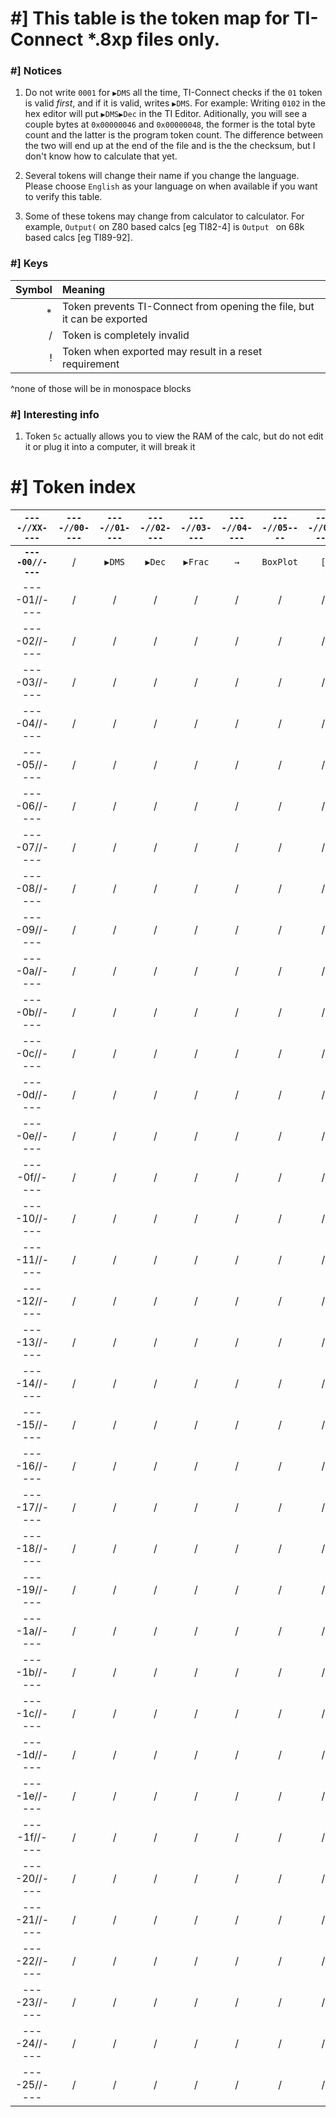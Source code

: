 # #] This table is the token map for TI-Connect \*.8xp files only.

### #] Notices
1. Do not write `0001` for `▶DMS` all the time, TI-Connect checks if the `01` token is valid *first*, and if it 
is valid, writes `▶DMS`. For example: Writing `0102` in the hex editor will put `▶DMS▶Dec` in the TI Editor. Aditionally, 
you will see a couple bytes at `0x00000046` and `0x00000048`, the former is the total byte count and the latter is the program
token count. The difference between the two will end up at the end of the file and is the the checksum, but I don't know 
how to calculate that yet.

2. Several tokens will change their name if you change the language. Please choose `English` as your language on
when available if you want to verify this table.

3. Some of these tokens may change from calculator to calculator. For example, `Output(` on Z80 based calcs [eg TI82-4] is 
`Output ` on 68k based calcs [eg TI89-92].

### #] Keys
| Symbol | Meaning |
| ------:|:------- |
| *      | Token prevents TI-Connect from opening the file, but it can be exported |
| /      | Token is completely invalid |
| !      | Token when exported may result in a reset requirement |

^none of those will be in monospace blocks

### #] Interesting info
1. Token `5c` actually allows you to view the RAM of the calc, but do not edit it or plug it into a computer, it will break it


# #] Token index

| `----//XX----` | `----//00----` | `----//01----` | `----//02----` | `----//03----` | `----//04----` | `----//05----` | `----//06----` | `----//07----` | `----//08----` | `----//09----` | `----//0a----` | `----//0b----` | `----//0c----` | `----//0d----` | `----//0e----` | `----//0f----` | `----//10----` | `----//11----` | `----//12----` | `----//13----` | `----//14----` | `----//15----` | `----//16----` | `----//17----` | `----//18----` | `----//19----` | `----//1a----` | `----//1b----` | `----//1c----` | `----//1d----` | `----//1e----` | `----//1f----` | `----//20----` | `----//21----` | `----//22----` | `----//23----` | `----//24----` | `----//25----` | `----//26----` | `----//27----` | `----//28----` | `----//29----` | `----//2a----` | `----//2b----` | `----//2c----` | `----//2d----` | `----//2e----` | `----//2f----` | `----//30----` | `----//31----` | `----//32----` | `----//33----` | `----//34----` | `----//35----` | `----//36----` | `----//37----` | `----//38----` | `----//39----` | `----//3a----` | `----//3b----` | `----//3c----` | `----//3d----` | `----//3e----` | `----//3f----` | `----//40----` | `----//41----` | `----//42----` | `----//43----` | `----//44----` | `----//45----` | `----//46----` | `----//47----` | `----//48----` | `----//49----` | `----//4a----` | `----//4b----` | `----//4c----` | `----//4d----` | `----//4e----` | `----//4f----` | `----//50----` | `----//51----` | `----//52----` | `----//53----` | `----//54----` | `----//55----` | `----//56----` | `----//57----` | `----//58----` | `----//59----` | `----//5a----` | `----//5b----` | `----//5c----` | `----//5d----` | `----//5e----` | `----//5f----` | `----//60----` | `----//61----` | `----//62----` | `----//63----` | `----//64----` | `----//65----` | `----//66----` | `----//67----` | `----//68----` | `----//69----` | `----//6a----` | `----//6b----` | `----//6c----` | `----//6d----` | `----//6e----` | `----//6f----` | `----//70----` | `----//71----` | `----//72----` | `----//73----` | `----//74----` | `----//75----` | `----//76----` | `----//77----` | `----//78----` | `----//79----` | `----//7a----` | `----//7b----` | `----//7c----` | `----//7d----` | `----//7e----` | `----//7f----` | `----//80----` | `----//81----` | `----//82----` | `----//83----` | `----//84----` | `----//85----` | `----//86----` | `----//87----` | `----//88----` | `----//89----` | `----//8a----` | `----//8b----` | `----//8c----` | `----//8d----` | `----//8e----` | `----//8f----` | `----//90----` | `----//91----` | `----//92----` | `----//93----` | `----//94----` | `----//95----` | `----//96----` | `----//97----` | `----//98----` | `----//99----` | `----//9a----` | `----//9b----` | `----//9c----` | `----//9d----` | `----//9e----` | `----//9f----` | `----//a0----` | `----//a1----` | `----//a2----` | `----//a3----` | `----//a4----` | `----//a5----` | `----//a6----` | `----//a7----` | `----//a8----` | `----//a9----` | `----//aa----` | `----//ab----` | `----//ac----` | `----//ad----` | `----//ae----` | `----//af----` | `----//b0----` | `----//b1----` | `----//b2----` | `----//b3----` | `----//b4----` | `----//b5----` | `----//b6----` | `----//b7----` | `----//b8----` | `----//b9----` | `----//ba----` | `----//bb----` | `----//bc----` | `----//bd----` | `----//be----` | `----//bf----` | `----//c0----` | `----//c1----` | `----//c2----` | `----//c3----` | `----//c4----` | `----//c5----` | `----//c6----` | `----//c7----` | `----//c8----` | `----//c9----` | `----//ca----` | `----//cb----` | `----//cc----` | `----//cd----` | `----//ce----` | `----//cf----` | `----//d0----` | `----//d1----` | `----//d2----` | `----//d3----` | `----//d4----` | `----//d5----` | `----//d6----` | `----//d7----` | `----//d8----` | `----//d9----` | `----//da----` | `----//db----` | `----//dc----` | `----//dd----` | `----//de----` | `----//df----` | `----//e0----` | `----//e1----` | `----//e2----` | `----//e3----` | `----//e4----` | `----//e5----` | `----//e6----` | `----//e7----` | `----//e8----` | `----//e9----` | `----//ea----` | `----//eb----` | `----//ec----` | `----//ed----` | `----//ee----` | `----//ef----` | `----//f0----` | `----//f1----` | `----//f2----` | `----//f3----` | `----//f4----` | `----//f5----` | `----//f6----` | `----//f7----` | `----//f8----` | `----//f9----` | `----//fa----` | `----//fb----` | `----//fc----` | `----//fd----` | `----//fe----` | `----//ff----` |
|:----:|:----:|:----:|:----:|:----:|:----:|:----:|:----:|:----:|:----:|:----:|:----:|:----:|:----:|:----:|:----:|:----:|:----:|:----:|:----:|:----:|:----:|:----:|:----:|:----:|:----:|:----:|:----:|:----:|:----:|:----:|:----:|:----:|:----:|:----:|:----:|:----:|:----:|:----:|:----:|:----:|:----:|:----:|:----:|:----:|:----:|:----:|:----:|:----:|:----:|:----:|:----:|:----:|:----:|:----:|:----:|:----:|:----:|:----:|:----:|:----:|:----:|:----:|:----:|:----:|:----:|:----:|:----:|:----:|:----:|:----:|:----:|:----:|:----:|:----:|:----:|:----:|:----:|:----:|:----:|:----:|:----:|:----:|:----:|:----:|:----:|:----:|:----:|:----:|:----:|:----:|:----:|:----:|:----:|:----:|:----:|:----:|:----:|:----:|:----:|:----:|:----:|:----:|:----:|:----:|:----:|:----:|:----:|:----:|:----:|:----:|:----:|:----:|:----:|:----:|:----:|:----:|:----:|:----:|:----:|:----:|:----:|:----:|:----:|:----:|:----:|:----:|:----:|:----:|:----:|:----:|:----:|:----:|:----:|:----:|:----:|:----:|:----:|:----:|:----:|:----:|:----:|:----:|:----:|:----:|:----:|:----:|:----:|:----:|:----:|:----:|:----:|:----:|:----:|:----:|:----:|:----:|:----:|:----:|:----:|:----:|:----:|:----:|:----:|:----:|:----:|:----:|:----:|:----:|:----:|:----:|:----:|:----:|:----:|:----:|:----:|:----:|:----:|:----:|:----:|:----:|:----:|:----:|:----:|:----:|:----:|:----:|:----:|:----:|:----:|:----:|:----:|:----:|:----:|:----:|:----:|:----:|:----:|:----:|:----:|:----:|:----:|:----:|:----:|:----:|:----:|:----:|:----:|:----:|:----:|:----:|:----:|:----:|:----:|:----:|:----:|:----:|:----:|:----:|:----:|:----:|:----:|:----:|:----:|:----:|:----:|:----:|:----:|:----:|:----:|:----:|:----:|:----:|:----:|:----:|:----:|:----:|:----:|:----:|:----:|:----:|:----:|:----:|:----:|:----:|:----:|:----:|:----:|:----:|:----:|:----:|:----:|:----:|:----:|:----:|:----:|:----:|
| **`----00//----`** | / | `▶DMS` | `▶Dec` | `▶Frac` | `→` | `BoxPlot` | `[` | `]` | `{` | `}` | `ʳ` | `°` | `⁻¹` | `²` | `ᵀ` | `³` | `(` | `)` | `round(` | `pxl-Test(` | `augment(` | `rowSwap(` | `row+(` | `*row(` | `*row+(` | `max(` | `min(` | `R▶Pr(` | `R▶Pθ(` | `P▶Rx(` | `P▶Ry(` | `median(` | `randM(` | `mean(` | `solve(` | `seq(` | `fnInt(` | `nDeriv(` | / | `fMin(` | `fMax(` | ` ` | `"` | `,` | `𝑖` | `!` | `CubicReg` | `QuartReg` | `0` | `1` | `2` | `3` | `4` | `5` | `6` | `7` | `8` | `9` | `.` | `ᴇ` | ` or ` | ` xor ` | `:` | new line | ` and ` | `A` | `B` | `C` | `D` | `E` | `F` | `G` | `H` | `I` | `J` | `K` | `L` | `M` | `N` | `O` | `P` | `Q` | `R` | `S` | `T` | `U` | `V` | `W` | `X` | `Y` | `Z` | `θ` | **!** | **!** | **!** | `prgm` | **!** | **!** | **!** | **!** | `Radian` | `Degree` | `Normal` | `Sci` | `Eng` | `Float` | `=` | `<` | `>` | `≤` | `≥` | `≠` | `+` | `-` | `Ans` | `Fix` | `Horiz` | `Full` | `Func` | `Param` | `Polar` | `Seq` | `IndpntAuto` | `IndpntAsk` | `DependAuto` | `DependAsk` | `Graph Format` | `▫` | `⁺` | `•` | `*` | `/` |  `Trace` | `ClrDraw` | `ZStandard` | `ZTrig` | `ZBox` | `Zoom In` | `Zoom Out` | `ZSquare` | `ZInteger` | `ZPrevious` | `ZDecimal` | `ZoomStat` | `ZoomRcl` | `PrintScreen` | `ZoomSto` | `Text(` | ` nPr ` | ` nCr ` | `FnOn` | `FnOff` | `StorePic` | `RecallPic` | `StoreGDB` | `RecallGDB` | `Line(` | `Vertical` | `Pt-On(` | `Pt-Off(` | `Pt-Change(` | `Pxl-On(` | `Pxl-Off(` | `Pxl-Change(` | `Shade(` | `Circle(` | `Horizontal` | `Tangent(` | `DrawInv` | `DrawF` | / | `rand` | `π` | `getKey` | `'` | `?` | `⁻` | `int(` | `abs(` | `det(` | `identity(` | `dim(` | `sum(` | `prod(` | `not(` | `iPart(` | `fPart(` | / | `√(` | `³√(` | `ln(` | `𝑒^(` | `log(` | `₁₀^(` | `sin(` | `sin⁻¹(` | `cos(` | `cos⁻¹(` | `tan(` | `tan⁻¹(` | `sinh(` | `sinh⁻¹(` | `cosh(` | `cosh⁻¹(` | `tanh(` | `tanh⁻¹(` | `If` | `Then` | `Else` | `While` | `Repeat` | `For(` | `End` | `Return` | `Lbl` | `Goto` | `Pause` | `Stop` | `IS>(` | `DS<(` | `Input` | `Prompt` | `Disp` | `DispGraph` | `Output(` | `ClrHome` | `Fill(` | `SortA(` | `SortD(` | `DispTable` | `Menu(` | `Send(` | `Get(` | `PlotsOn` | `PlotsOff` | <sub>`L`</sub> | `Plot1(` | `Plot2(` | `Plot3(` | **!** | `^` | `ˣ√` | `1-Var Stats` | `2-Var Stats` | `LinReg(a+bx)` | `ExpReg` | `LnReg` | `PwrReg` | `Med-Med` | `QuadReg` | `ClrList` | `ClrTable` | `Histogram` | `xyLine` | `Scatter` | `LinReg(ax+b)` |
| ----01//---- | / | / | / | / | / | / | / | / | / | / | / | / | / | / | / | / | / | / | / | / | / | / | / | / | / | / | / | / | / | / | / | / | / | / | / | / | / | / | / | / | / | / | / | / | / | / | / | / | / | / | / | / | / | / | / | / | / | / | / | / | / | / | / | / | / | / | / | / | / | / | / | / | / | / | / | / | / | / | / | / | / | / | / | / | / | / | / | / | / | / | / | / | / | / | / | / | / | / | / | / | / | / | / | / | / | / | / | / | / | / | / | / | / | / | / | / | / | / | / | / | / | / | / | / | / | / | / | / | / | / | / | / | / | / | / | / | / | / | / | / | / | / | / | / | / | / | / | / | / | / | / | / | / | / | / | / | / | / | / | / | / | / | / | / | / | / | / | / | / | / | / | / | / | / | / | / | / | / | / | / | / | / | / | / | / | / | / | / | / | / | / | / | / | / | / | / | / | / | / | / | / | / | / | / | / | / | / | / | / | / | / | / | / | / | / | / | / | / | / | / | / | / | / | / | / | / | / | / | / | / | / | / | / | / | / | / | / | / | / | / | / | / | / | / | / | / | / | / | / | / | / | / | / | / | / | / |
| ----02//---- | / | / | / | / | / | / | / | / | / | / | / | / | / | / | / | / | / | / | / | / | / | / | / | / | / | / | / | / | / | / | / | / | / | / | / | / | / | / | / | / | / | / | / | / | / | / | / | / | / | / | / | / | / | / | / | / | / | / | / | / | / | / | / | / | / | / | / | / | / | / | / | / | / | / | / | / | / | / | / | / | / | / | / | / | / | / | / | / | / | / | / | / | / | / | / | / | / | / | / | / | / | / | / | / | / | / | / | / | / | / | / | / | / | / | / | / | / | / | / | / | / | / | / | / | / | / | / | / | / | / | / | / | / | / | / | / | / | / | / | / | / | / | / | / | / | / | / | / | / | / | / | / | / | / | / | / | / | / | / | / | / | / | / | / | / | / | / | / | / | / | / | / | / | / | / | / | / | / | / | / | / | / | / | / | / | / | / | / | / | / | / | / | / | / | / | / | / | / | / | / | / | / | / | / | / | / | / | / | / | / | / | / | / | / | / | / | / | / | / | / | / | / | / | / | / | / | / | / | / | / | / | / | / | / | / | / | / | / | / | / | / | / | / | / | / | / | / | / | / | / | / | / | / | / | / | / |
| ----03//---- | / | / | / | / | / | / | / | / | / | / | / | / | / | / | / | / | / | / | / | / | / | / | / | / | / | / | / | / | / | / | / | / | / | / | / | / | / | / | / | / | / | / | / | / | / | / | / | / | / | / | / | / | / | / | / | / | / | / | / | / | / | / | / | / | / | / | / | / | / | / | / | / | / | / | / | / | / | / | / | / | / | / | / | / | / | / | / | / | / | / | / | / | / | / | / | / | / | / | / | / | / | / | / | / | / | / | / | / | / | / | / | / | / | / | / | / | / | / | / | / | / | / | / | / | / | / | / | / | / | / | / | / | / | / | / | / | / | / | / | / | / | / | / | / | / | / | / | / | / | / | / | / | / | / | / | / | / | / | / | / | / | / | / | / | / | / | / | / | / | / | / | / | / | / | / | / | / | / | / | / | / | / | / | / | / | / | / | / | / | / | / | / | / | / | / | / | / | / | / | / | / | / | / | / | / | / | / | / | / | / | / | / | / | / | / | / | / | / | / | / | / | / | / | / | / | / | / | / | / | / | / | / | / | / | / | / | / | / | / | / | / | / | / | / | / | / | / | / | / | / | / | / | / | / | / | / |
| ----04//---- | / | / | / | / | / | / | / | / | / | / | / | / | / | / | / | / | / | / | / | / | / | / | / | / | / | / | / | / | / | / | / | / | / | / | / | / | / | / | / | / | / | / | / | / | / | / | / | / | / | / | / | / | / | / | / | / | / | / | / | / | / | / | / | / | / | / | / | / | / | / | / | / | / | / | / | / | / | / | / | / | / | / | / | / | / | / | / | / | / | / | / | / | / | / | / | / | / | / | / | / | / | / | / | / | / | / | / | / | / | / | / | / | / | / | / | / | / | / | / | / | / | / | / | / | / | / | / | / | / | / | / | / | / | / | / | / | / | / | / | / | / | / | / | / | / | / | / | / | / | / | / | / | / | / | / | / | / | / | / | / | / | / | / | / | / | / | / | / | / | / | / | / | / | / | / | / | / | / | / | / | / | / | / | / | / | / | / | / | / | / | / | / | / | / | / | / | / | / | / | / | / | / | / | / | / | / | / | / | / | / | / | / | / | / | / | / | / | / | / | / | / | / | / | / | / | / | / | / | / | / | / | / | / | / | / | / | / | / | / | / | / | / | / | / | / | / | / | / | / | / | / | / | / | / | / | / |
| ----05//---- | / | / | / | / | / | / | / | / | / | / | / | / | / | / | / | / | / | / | / | / | / | / | / | / | / | / | / | / | / | / | / | / | / | / | / | / | / | / | / | / | / | / | / | / | / | / | / | / | / | / | / | / | / | / | / | / | / | / | / | / | / | / | / | / | / | / | / | / | / | / | / | / | / | / | / | / | / | / | / | / | / | / | / | / | / | / | / | / | / | / | / | / | / | / | / | / | / | / | / | / | / | / | / | / | / | / | / | / | / | / | / | / | / | / | / | / | / | / | / | / | / | / | / | / | / | / | / | / | / | / | / | / | / | / | / | / | / | / | / | / | / | / | / | / | / | / | / | / | / | / | / | / | / | / | / | / | / | / | / | / | / | / | / | / | / | / | / | / | / | / | / | / | / | / | / | / | / | / | / | / | / | / | / | / | / | / | / | / | / | / | / | / | / | / | / | / | / | / | / | / | / | / | / | / | / | / | / | / | / | / | / | / | / | / | / | / | / | / | / | / | / | / | / | / | / | / | / | / | / | / | / | / | / | / | / | / | / | / | / | / | / | / | / | / | / | / | / | / | / | / | / | / | / | / | / | / |
| ----06//---- | / | / | / | / | / | / | / | / | / | / | / | / | / | / | / | / | / | / | / | / | / | / | / | / | / | / | / | / | / | / | / | / | / | / | / | / | / | / | / | / | / | / | / | / | / | / | / | / | / | / | / | / | / | / | / | / | / | / | / | / | / | / | / | / | / | / | / | / | / | / | / | / | / | / | / | / | / | / | / | / | / | / | / | / | / | / | / | / | / | / | / | / | / | / | / | / | / | / | / | / | / | / | / | / | / | / | / | / | / | / | / | / | / | / | / | / | / | / | / | / | / | / | / | / | / | / | / | / | / | / | / | / | / | / | / | / | / | / | / | / | / | / | / | / | / | / | / | / | / | / | / | / | / | / | / | / | / | / | / | / | / | / | / | / | / | / | / | / | / | / | / | / | / | / | / | / | / | / | / | / | / | / | / | / | / | / | / | / | / | / | / | / | / | / | / | / | / | / | / | / | / | / | / | / | / | / | / | / | / | / | / | / | / | / | / | / | / | / | / | / | / | / | / | / | / | / | / | / | / | / | / | / | / | / | / | / | / | / | / | / | / | / | / | / | / | / | / | / | / | / | / | / | / | / | / | / |
| ----07//---- | / | / | / | / | / | / | / | / | / | / | / | / | / | / | / | / | / | / | / | / | / | / | / | / | / | / | / | / | / | / | / | / | / | / | / | / | / | / | / | / | / | / | / | / | / | / | / | / | / | / | / | / | / | / | / | / | / | / | / | / | / | / | / | / | / | / | / | / | / | / | / | / | / | / | / | / | / | / | / | / | / | / | / | / | / | / | / | / | / | / | / | / | / | / | / | / | / | / | / | / | / | / | / | / | / | / | / | / | / | / | / | / | / | / | / | / | / | / | / | / | / | / | / | / | / | / | / | / | / | / | / | / | / | / | / | / | / | / | / | / | / | / | / | / | / | / | / | / | / | / | / | / | / | / | / | / | / | / | / | / | / | / | / | / | / | / | / | / | / | / | / | / | / | / | / | / | / | / | / | / | / | / | / | / | / | / | / | / | / | / | / | / | / | / | / | / | / | / | / | / | / | / | / | / | / | / | / | / | / | / | / | / | / | / | / | / | / | / | / | / | / | / | / | / | / | / | / | / | / | / | / | / | / | / | / | / | / | / | / | / | / | / | / | / | / | / | / | / | / | / | / | / | / | / | / | / |
| ----08//---- | / | / | / | / | / | / | / | / | / | / | / | / | / | / | / | / | / | / | / | / | / | / | / | / | / | / | / | / | / | / | / | / | / | / | / | / | / | / | / | / | / | / | / | / | / | / | / | / | / | / | / | / | / | / | / | / | / | / | / | / | / | / | / | / | / | / | / | / | / | / | / | / | / | / | / | / | / | / | / | / | / | / | / | / | / | / | / | / | / | / | / | / | / | / | / | / | / | / | / | / | / | / | / | / | / | / | / | / | / | / | / | / | / | / | / | / | / | / | / | / | / | / | / | / | / | / | / | / | / | / | / | / | / | / | / | / | / | / | / | / | / | / | / | / | / | / | / | / | / | / | / | / | / | / | / | / | / | / | / | / | / | / | / | / | / | / | / | / | / | / | / | / | / | / | / | / | / | / | / | / | / | / | / | / | / | / | / | / | / | / | / | / | / | / | / | / | / | / | / | / | / | / | / | / | / | / | / | / | / | / | / | / | / | / | / | / | / | / | / | / | / | / | / | / | / | / | / | / | / | / | / | / | / | / | / | / | / | / | / | / | / | / | / | / | / | / | / | / | / | / | / | / | / | / | / | / |
| ----09//---- | / | / | / | / | / | / | / | / | / | / | / | / | / | / | / | / | / | / | / | / | / | / | / | / | / | / | / | / | / | / | / | / | / | / | / | / | / | / | / | / | / | / | / | / | / | / | / | / | / | / | / | / | / | / | / | / | / | / | / | / | / | / | / | / | / | / | / | / | / | / | / | / | / | / | / | / | / | / | / | / | / | / | / | / | / | / | / | / | / | / | / | / | / | / | / | / | / | / | / | / | / | / | / | / | / | / | / | / | / | / | / | / | / | / | / | / | / | / | / | / | / | / | / | / | / | / | / | / | / | / | / | / | / | / | / | / | / | / | / | / | / | / | / | / | / | / | / | / | / | / | / | / | / | / | / | / | / | / | / | / | / | / | / | / | / | / | / | / | / | / | / | / | / | / | / | / | / | / | / | / | / | / | / | / | / | / | / | / | / | / | / | / | / | / | / | / | / | / | / | / | / | / | / | / | / | / | / | / | / | / | / | / | / | / | / | / | / | / | / | / | / | / | / | / | / | / | / | / | / | / | / | / | / | / | / | / | / | / | / | / | / | / | / | / | / | / | / | / | / | / | / | / | / | / | / | / |
| ----0a//---- | / | / | / | / | / | / | / | / | / | / | / | / | / | / | / | / | / | / | / | / | / | / | / | / | / | / | / | / | / | / | / | / | / | / | / | / | / | / | / | / | / | / | / | / | / | / | / | / | / | / | / | / | / | / | / | / | / | / | / | / | / | / | / | / | / | / | / | / | / | / | / | / | / | / | / | / | / | / | / | / | / | / | / | / | / | / | / | / | / | / | / | / | / | / | / | / | / | / | / | / | / | / | / | / | / | / | / | / | / | / | / | / | / | / | / | / | / | / | / | / | / | / | / | / | / | / | / | / | / | / | / | / | / | / | / | / | / | / | / | / | / | / | / | / | / | / | / | / | / | / | / | / | / | / | / | / | / | / | / | / | / | / | / | / | / | / | / | / | / | / | / | / | / | / | / | / | / | / | / | / | / | / | / | / | / | / | / | / | / | / | / | / | / | / | / | / | / | / | / | / | / | / | / | / | / | / | / | / | / | / | / | / | / | / | / | / | / | / | / | / | / | / | / | / | / | / | / | / | / | / | / | / | / | / | / | / | / | / | / | / | / | / | / | / | / | / | / | / | / | / | / | / | / | / | / | / |
| ----0b//---- | / | / | / | / | / | / | / | / | / | / | / | / | / | / | / | / | / | / | / | / | / | / | / | / | / | / | / | / | / | / | / | / | / | / | / | / | / | / | / | / | / | / | / | / | / | / | / | / | / | / | / | / | / | / | / | / | / | / | / | / | / | / | / | / | / | / | / | / | / | / | / | / | / | / | / | / | / | / | / | / | / | / | / | / | / | / | / | / | / | / | / | / | / | / | / | / | / | / | / | / | / | / | / | / | / | / | / | / | / | / | / | / | / | / | / | / | / | / | / | / | / | / | / | / | / | / | / | / | / | / | / | / | / | / | / | / | / | / | / | / | / | / | / | / | / | / | / | / | / | / | / | / | / | / | / | / | / | / | / | / | / | / | / | / | / | / | / | / | / | / | / | / | / | / | / | / | / | / | / | / | / | / | / | / | / | / | / | / | / | / | / | / | / | / | / | / | / | / | / | / | / | / | / | / | / | / | / | / | / | / | / | / | / | / | / | / | / | / | / | / | / | / | / | / | / | / | / | / | / | / | / | / | / | / | / | / | / | / | / | / | / | / | / | / | / | / | / | / | / | / | / | / | / | / | / | / |
| ----0c//---- | / | / | / | / | / | / | / | / | / | / | / | / | / | / | / | / | / | / | / | / | / | / | / | / | / | / | / | / | / | / | / | / | / | / | / | / | / | / | / | / | / | / | / | / | / | / | / | / | / | / | / | / | / | / | / | / | / | / | / | / | / | / | / | / | / | / | / | / | / | / | / | / | / | / | / | / | / | / | / | / | / | / | / | / | / | / | / | / | / | / | / | / | / | / | / | / | / | / | / | / | / | / | / | / | / | / | / | / | / | / | / | / | / | / | / | / | / | / | / | / | / | / | / | / | / | / | / | / | / | / | / | / | / | / | / | / | / | / | / | / | / | / | / | / | / | / | / | / | / | / | / | / | / | / | / | / | / | / | / | / | / | / | / | / | / | / | / | / | / | / | / | / | / | / | / | / | / | / | / | / | / | / | / | / | / | / | / | / | / | / | / | / | / | / | / | / | / | / | / | / | / | / | / | / | / | / | / | / | / | / | / | / | / | / | / | / | / | / | / | / | / | / | / | / | / | / | / | / | / | / | / | / | / | / | / | / | / | / | / | / | / | / | / | / | / | / | / | / | / | / | / | / | / | / | / | / |
| ----0d//---- | / | / | / | / | / | / | / | / | / | / | / | / | / | / | / | / | / | / | / | / | / | / | / | / | / | / | / | / | / | / | / | / | / | / | / | / | / | / | / | / | / | / | / | / | / | / | / | / | / | / | / | / | / | / | / | / | / | / | / | / | / | / | / | / | / | / | / | / | / | / | / | / | / | / | / | / | / | / | / | / | / | / | / | / | / | / | / | / | / | / | / | / | / | / | / | / | / | / | / | / | / | / | / | / | / | / | / | / | / | / | / | / | / | / | / | / | / | / | / | / | / | / | / | / | / | / | / | / | / | / | / | / | / | / | / | / | / | / | / | / | / | / | / | / | / | / | / | / | / | / | / | / | / | / | / | / | / | / | / | / | / | / | / | / | / | / | / | / | / | / | / | / | / | / | / | / | / | / | / | / | / | / | / | / | / | / | / | / | / | / | / | / | / | / | / | / | / | / | / | / | / | / | / | / | / | / | / | / | / | / | / | / | / | / | / | / | / | / | / | / | / | / | / | / | / | / | / | / | / | / | / | / | / | / | / | / | / | / | / | / | / | / | / | / | / | / | / | / | / | / | / | / | / | / | / | / |
| ----0e//---- | / | / | / | / | / | / | / | / | / | / | / | / | / | / | / | / | / | / | / | / | / | / | / | / | / | / | / | / | / | / | / | / | / | / | / | / | / | / | / | / | / | / | / | / | / | / | / | / | / | / | / | / | / | / | / | / | / | / | / | / | / | / | / | / | / | / | / | / | / | / | / | / | / | / | / | / | / | / | / | / | / | / | / | / | / | / | / | / | / | / | / | / | / | / | / | / | / | / | / | / | / | / | / | / | / | / | / | / | / | / | / | / | / | / | / | / | / | / | / | / | / | / | / | / | / | / | / | / | / | / | / | / | / | / | / | / | / | / | / | / | / | / | / | / | / | / | / | / | / | / | / | / | / | / | / | / | / | / | / | / | / | / | / | / | / | / | / | / | / | / | / | / | / | / | / | / | / | / | / | / | / | / | / | / | / | / | / | / | / | / | / | / | / | / | / | / | / | / | / | / | / | / | / | / | / | / | / | / | / | / | / | / | / | / | / | / | / | / | / | / | / | / | / | / | / | / | / | / | / | / | / | / | / | / | / | / | / | / | / | / | / | / | / | / | / | / | / | / | / | / | / | / | / | / | / | / |
| ----0f//---- | / | / | / | / | / | / | / | / | / | / | / | / | / | / | / | / | / | / | / | / | / | / | / | / | / | / | / | / | / | / | / | / | / | / | / | / | / | / | / | / | / | / | / | / | / | / | / | / | / | / | / | / | / | / | / | / | / | / | / | / | / | / | / | / | / | / | / | / | / | / | / | / | / | / | / | / | / | / | / | / | / | / | / | / | / | / | / | / | / | / | / | / | / | / | / | / | / | / | / | / | / | / | / | / | / | / | / | / | / | / | / | / | / | / | / | / | / | / | / | / | / | / | / | / | / | / | / | / | / | / | / | / | / | / | / | / | / | / | / | / | / | / | / | / | / | / | / | / | / | / | / | / | / | / | / | / | / | / | / | / | / | / | / | / | / | / | / | / | / | / | / | / | / | / | / | / | / | / | / | / | / | / | / | / | / | / | / | / | / | / | / | / | / | / | / | / | / | / | / | / | / | / | / | / | / | / | / | / | / | / | / | / | / | / | / | / | / | / | / | / | / | / | / | / | / | / | / | / | / | / | / | / | / | / | / | / | / | / | / | / | / | / | / | / | / | / | / | / | / | / | / | / | / | / | / | / |
| ----10//---- | / | / | / | / | / | / | / | / | / | / | / | / | / | / | / | / | / | / | / | / | / | / | / | / | / | / | / | / | / | / | / | / | / | / | / | / | / | / | / | / | / | / | / | / | / | / | / | / | / | / | / | / | / | / | / | / | / | / | / | / | / | / | / | / | / | / | / | / | / | / | / | / | / | / | / | / | / | / | / | / | / | / | / | / | / | / | / | / | / | / | / | / | / | / | / | / | / | / | / | / | / | / | / | / | / | / | / | / | / | / | / | / | / | / | / | / | / | / | / | / | / | / | / | / | / | / | / | / | / | / | / | / | / | / | / | / | / | / | / | / | / | / | / | / | / | / | / | / | / | / | / | / | / | / | / | / | / | / | / | / | / | / | / | / | / | / | / | / | / | / | / | / | / | / | / | / | / | / | / | / | / | / | / | / | / | / | / | / | / | / | / | / | / | / | / | / | / | / | / | / | / | / | / | / | / | / | / | / | / | / | / | / | / | / | / | / | / | / | / | / | / | / | / | / | / | / | / | / | / | / | / | / | / | / | / | / | / | / | / | / | / | / | / | / | / | / | / | / | / | / | / | / | / | / | / | / |
| ----11//---- | / | / | / | / | / | / | / | / | / | / | / | / | / | / | / | / | / | / | / | / | / | / | / | / | / | / | / | / | / | / | / | / | / | / | / | / | / | / | / | / | / | / | / | / | / | / | / | / | / | / | / | / | / | / | / | / | / | / | / | / | / | / | / | / | / | / | / | / | / | / | / | / | / | / | / | / | / | / | / | / | / | / | / | / | / | / | / | / | / | / | / | / | / | / | / | / | / | / | / | / | / | / | / | / | / | / | / | / | / | / | / | / | / | / | / | / | / | / | / | / | / | / | / | / | / | / | / | / | / | / | / | / | / | / | / | / | / | / | / | / | / | / | / | / | / | / | / | / | / | / | / | / | / | / | / | / | / | / | / | / | / | / | / | / | / | / | / | / | / | / | / | / | / | / | / | / | / | / | / | / | / | / | / | / | / | / | / | / | / | / | / | / | / | / | / | / | / | / | / | / | / | / | / | / | / | / | / | / | / | / | / | / | / | / | / | / | / | / | / | / | / | / | / | / | / | / | / | / | / | / | / | / | / | / | / | / | / | / | / | / | / | / | / | / | / | / | / | / | / | / | / | / | / | / | / | / |
| ----12//---- | / | / | / | / | / | / | / | / | / | / | / | / | / | / | / | / | / | / | / | / | / | / | / | / | / | / | / | / | / | / | / | / | / | / | / | / | / | / | / | / | / | / | / | / | / | / | / | / | / | / | / | / | / | / | / | / | / | / | / | / | / | / | / | / | / | / | / | / | / | / | / | / | / | / | / | / | / | / | / | / | / | / | / | / | / | / | / | / | / | / | / | / | / | / | / | / | / | / | / | / | / | / | / | / | / | / | / | / | / | / | / | / | / | / | / | / | / | / | / | / | / | / | / | / | / | / | / | / | / | / | / | / | / | / | / | / | / | / | / | / | / | / | / | / | / | / | / | / | / | / | / | / | / | / | / | / | / | / | / | / | / | / | / | / | / | / | / | / | / | / | / | / | / | / | / | / | / | / | / | / | / | / | / | / | / | / | / | / | / | / | / | / | / | / | / | / | / | / | / | / | / | / | / | / | / | / | / | / | / | / | / | / | / | / | / | / | / | / | / | / | / | / | / | / | / | / | / | / | / | / | / | / | / | / | / | / | / | / | / | / | / | / | / | / | / | / | / | / | / | / | / | / | / | / | / | / |
| ----13//---- | / | / | / | / | / | / | / | / | / | / | / | / | / | / | / | / | / | / | / | / | / | / | / | / | / | / | / | / | / | / | / | / | / | / | / | / | / | / | / | / | / | / | / | / | / | / | / | / | / | / | / | / | / | / | / | / | / | / | / | / | / | / | / | / | / | / | / | / | / | / | / | / | / | / | / | / | / | / | / | / | / | / | / | / | / | / | / | / | / | / | / | / | / | / | / | / | / | / | / | / | / | / | / | / | / | / | / | / | / | / | / | / | / | / | / | / | / | / | / | / | / | / | / | / | / | / | / | / | / | / | / | / | / | / | / | / | / | / | / | / | / | / | / | / | / | / | / | / | / | / | / | / | / | / | / | / | / | / | / | / | / | / | / | / | / | / | / | / | / | / | / | / | / | / | / | / | / | / | / | / | / | / | / | / | / | / | / | / | / | / | / | / | / | / | / | / | / | / | / | / | / | / | / | / | / | / | / | / | / | / | / | / | / | / | / | / | / | / | / | / | / | / | / | / | / | / | / | / | / | / | / | / | / | / | / | / | / | / | / | / | / | / | / | / | / | / | / | / | / | / | / | / | / | / | / | / |
| ----14//---- | / | / | / | / | / | / | / | / | / | / | / | / | / | / | / | / | / | / | / | / | / | / | / | / | / | / | / | / | / | / | / | / | / | / | / | / | / | / | / | / | / | / | / | / | / | / | / | / | / | / | / | / | / | / | / | / | / | / | / | / | / | / | / | / | / | / | / | / | / | / | / | / | / | / | / | / | / | / | / | / | / | / | / | / | / | / | / | / | / | / | / | / | / | / | / | / | / | / | / | / | / | / | / | / | / | / | / | / | / | / | / | / | / | / | / | / | / | / | / | / | / | / | / | / | / | / | / | / | / | / | / | / | / | / | / | / | / | / | / | / | / | / | / | / | / | / | / | / | / | / | / | / | / | / | / | / | / | / | / | / | / | / | / | / | / | / | / | / | / | / | / | / | / | / | / | / | / | / | / | / | / | / | / | / | / | / | / | / | / | / | / | / | / | / | / | / | / | / | / | / | / | / | / | / | / | / | / | / | / | / | / | / | / | / | / | / | / | / | / | / | / | / | / | / | / | / | / | / | / | / | / | / | / | / | / | / | / | / | / | / | / | / | / | / | / | / | / | / | / | / | / | / | / | / | / | / |
| ----15//---- | / | / | / | / | / | / | / | / | / | / | / | / | / | / | / | / | / | / | / | / | / | / | / | / | / | / | / | / | / | / | / | / | / | / | / | / | / | / | / | / | / | / | / | / | / | / | / | / | / | / | / | / | / | / | / | / | / | / | / | / | / | / | / | / | / | / | / | / | / | / | / | / | / | / | / | / | / | / | / | / | / | / | / | / | / | / | / | / | / | / | / | / | / | / | / | / | / | / | / | / | / | / | / | / | / | / | / | / | / | / | / | / | / | / | / | / | / | / | / | / | / | / | / | / | / | / | / | / | / | / | / | / | / | / | / | / | / | / | / | / | / | / | / | / | / | / | / | / | / | / | / | / | / | / | / | / | / | / | / | / | / | / | / | / | / | / | / | / | / | / | / | / | / | / | / | / | / | / | / | / | / | / | / | / | / | / | / | / | / | / | / | / | / | / | / | / | / | / | / | / | / | / | / | / | / | / | / | / | / | / | / | / | / | / | / | / | / | / | / | / | / | / | / | / | / | / | / | / | / | / | / | / | / | / | / | / | / | / | / | / | / | / | / | / | / | / | / | / | / | / | / | / | / | / | / | / |
| ----16//---- | / | / | / | / | / | / | / | / | / | / | / | / | / | / | / | / | / | / | / | / | / | / | / | / | / | / | / | / | / | / | / | / | / | / | / | / | / | / | / | / | / | / | / | / | / | / | / | / | / | / | / | / | / | / | / | / | / | / | / | / | / | / | / | / | / | / | / | / | / | / | / | / | / | / | / | / | / | / | / | / | / | / | / | / | / | / | / | / | / | / | / | / | / | / | / | / | / | / | / | / | / | / | / | / | / | / | / | / | / | / | / | / | / | / | / | / | / | / | / | / | / | / | / | / | / | / | / | / | / | / | / | / | / | / | / | / | / | / | / | / | / | / | / | / | / | / | / | / | / | / | / | / | / | / | / | / | / | / | / | / | / | / | / | / | / | / | / | / | / | / | / | / | / | / | / | / | / | / | / | / | / | / | / | / | / | / | / | / | / | / | / | / | / | / | / | / | / | / | / | / | / | / | / | / | / | / | / | / | / | / | / | / | / | / | / | / | / | / | / | / | / | / | / | / | / | / | / | / | / | / | / | / | / | / | / | / | / | / | / | / | / | / | / | / | / | / | / | / | / | / | / | / | / | / | / | / |
| ----17//---- | / | / | / | / | / | / | / | / | / | / | / | / | / | / | / | / | / | / | / | / | / | / | / | / | / | / | / | / | / | / | / | / | / | / | / | / | / | / | / | / | / | / | / | / | / | / | / | / | / | / | / | / | / | / | / | / | / | / | / | / | / | / | / | / | / | / | / | / | / | / | / | / | / | / | / | / | / | / | / | / | / | / | / | / | / | / | / | / | / | / | / | / | / | / | / | / | / | / | / | / | / | / | / | / | / | / | / | / | / | / | / | / | / | / | / | / | / | / | / | / | / | / | / | / | / | / | / | / | / | / | / | / | / | / | / | / | / | / | / | / | / | / | / | / | / | / | / | / | / | / | / | / | / | / | / | / | / | / | / | / | / | / | / | / | / | / | / | / | / | / | / | / | / | / | / | / | / | / | / | / | / | / | / | / | / | / | / | / | / | / | / | / | / | / | / | / | / | / | / | / | / | / | / | / | / | / | / | / | / | / | / | / | / | / | / | / | / | / | / | / | / | / | / | / | / | / | / | / | / | / | / | / | / | / | / | / | / | / | / | / | / | / | / | / | / | / | / | / | / | / | / | / | / | / | / | / |
| ----18//---- | / | / | / | / | / | / | / | / | / | / | / | / | / | / | / | / | / | / | / | / | / | / | / | / | / | / | / | / | / | / | / | / | / | / | / | / | / | / | / | / | / | / | / | / | / | / | / | / | / | / | / | / | / | / | / | / | / | / | / | / | / | / | / | / | / | / | / | / | / | / | / | / | / | / | / | / | / | / | / | / | / | / | / | / | / | / | / | / | / | / | / | / | / | / | / | / | / | / | / | / | / | / | / | / | / | / | / | / | / | / | / | / | / | / | / | / | / | / | / | / | / | / | / | / | / | / | / | / | / | / | / | / | / | / | / | / | / | / | / | / | / | / | / | / | / | / | / | / | / | / | / | / | / | / | / | / | / | / | / | / | / | / | / | / | / | / | / | / | / | / | / | / | / | / | / | / | / | / | / | / | / | / | / | / | / | / | / | / | / | / | / | / | / | / | / | / | / | / | / | / | / | / | / | / | / | / | / | / | / | / | / | / | / | / | / | / | / | / | / | / | / | / | / | / | / | / | / | / | / | / | / | / | / | / | / | / | / | / | / | / | / | / | / | / | / | / | / | / | / | / | / | / | / | / | / | / |
| ----19//---- | / | / | / | / | / | / | / | / | / | / | / | / | / | / | / | / | / | / | / | / | / | / | / | / | / | / | / | / | / | / | / | / | / | / | / | / | / | / | / | / | / | / | / | / | / | / | / | / | / | / | / | / | / | / | / | / | / | / | / | / | / | / | / | / | / | / | / | / | / | / | / | / | / | / | / | / | / | / | / | / | / | / | / | / | / | / | / | / | / | / | / | / | / | / | / | / | / | / | / | / | / | / | / | / | / | / | / | / | / | / | / | / | / | / | / | / | / | / | / | / | / | / | / | / | / | / | / | / | / | / | / | / | / | / | / | / | / | / | / | / | / | / | / | / | / | / | / | / | / | / | / | / | / | / | / | / | / | / | / | / | / | / | / | / | / | / | / | / | / | / | / | / | / | / | / | / | / | / | / | / | / | / | / | / | / | / | / | / | / | / | / | / | / | / | / | / | / | / | / | / | / | / | / | / | / | / | / | / | / | / | / | / | / | / | / | / | / | / | / | / | / | / | / | / | / | / | / | / | / | / | / | / | / | / | / | / | / | / | / | / | / | / | / | / | / | / | / | / | / | / | / | / | / | / | / | / |
| ----1a//---- | / | / | / | / | / | / | / | / | / | / | / | / | / | / | / | / | / | / | / | / | / | / | / | / | / | / | / | / | / | / | / | / | / | / | / | / | / | / | / | / | / | / | / | / | / | / | / | / | / | / | / | / | / | / | / | / | / | / | / | / | / | / | / | / | / | / | / | / | / | / | / | / | / | / | / | / | / | / | / | / | / | / | / | / | / | / | / | / | / | / | / | / | / | / | / | / | / | / | / | / | / | / | / | / | / | / | / | / | / | / | / | / | / | / | / | / | / | / | / | / | / | / | / | / | / | / | / | / | / | / | / | / | / | / | / | / | / | / | / | / | / | / | / | / | / | / | / | / | / | / | / | / | / | / | / | / | / | / | / | / | / | / | / | / | / | / | / | / | / | / | / | / | / | / | / | / | / | / | / | / | / | / | / | / | / | / | / | / | / | / | / | / | / | / | / | / | / | / | / | / | / | / | / | / | / | / | / | / | / | / | / | / | / | / | / | / | / | / | / | / | / | / | / | / | / | / | / | / | / | / | / | / | / | / | / | / | / | / | / | / | / | / | / | / | / | / | / | / | / | / | / | / | / | / | / | / |
| ----1b//---- | / | / | / | / | / | / | / | / | / | / | / | / | / | / | / | / | / | / | / | / | / | / | / | / | / | / | / | / | / | / | / | / | / | / | / | / | / | / | / | / | / | / | / | / | / | / | / | / | / | / | / | / | / | / | / | / | / | / | / | / | / | / | / | / | / | / | / | / | / | / | / | / | / | / | / | / | / | / | / | / | / | / | / | / | / | / | / | / | / | / | / | / | / | / | / | / | / | / | / | / | / | / | / | / | / | / | / | / | / | / | / | / | / | / | / | / | / | / | / | / | / | / | / | / | / | / | / | / | / | / | / | / | / | / | / | / | / | / | / | / | / | / | / | / | / | / | / | / | / | / | / | / | / | / | / | / | / | / | / | / | / | / | / | / | / | / | / | / | / | / | / | / | / | / | / | / | / | / | / | / | / | / | / | / | / | / | / | / | / | / | / | / | / | / | / | / | / | / | / | / | / | / | / | / | / | / | / | / | / | / | / | / | / | / | / | / | / | / | / | / | / | / | / | / | / | / | / | / | / | / | / | / | / | / | / | / | / | / | / | / | / | / | / | / | / | / | / | / | / | / | / | / | / | / | / | / |
| ----1c//---- | / | / | / | / | / | / | / | / | / | / | / | / | / | / | / | / | / | / | / | / | / | / | / | / | / | / | / | / | / | / | / | / | / | / | / | / | / | / | / | / | / | / | / | / | / | / | / | / | / | / | / | / | / | / | / | / | / | / | / | / | / | / | / | / | / | / | / | / | / | / | / | / | / | / | / | / | / | / | / | / | / | / | / | / | / | / | / | / | / | / | / | / | / | / | / | / | / | / | / | / | / | / | / | / | / | / | / | / | / | / | / | / | / | / | / | / | / | / | / | / | / | / | / | / | / | / | / | / | / | / | / | / | / | / | / | / | / | / | / | / | / | / | / | / | / | / | / | / | / | / | / | / | / | / | / | / | / | / | / | / | / | / | / | / | / | / | / | / | / | / | / | / | / | / | / | / | / | / | / | / | / | / | / | / | / | / | / | / | / | / | / | / | / | / | / | / | / | / | / | / | / | / | / | / | / | / | / | / | / | / | / | / | / | / | / | / | / | / | / | / | / | / | / | / | / | / | / | / | / | / | / | / | / | / | / | / | / | / | / | / | / | / | / | / | / | / | / | / | / | / | / | / | / | / | / | / |
| ----1d//---- | / | / | / | / | / | / | / | / | / | / | / | / | / | / | / | / | / | / | / | / | / | / | / | / | / | / | / | / | / | / | / | / | / | / | / | / | / | / | / | / | / | / | / | / | / | / | / | / | / | / | / | / | / | / | / | / | / | / | / | / | / | / | / | / | / | / | / | / | / | / | / | / | / | / | / | / | / | / | / | / | / | / | / | / | / | / | / | / | / | / | / | / | / | / | / | / | / | / | / | / | / | / | / | / | / | / | / | / | / | / | / | / | / | / | / | / | / | / | / | / | / | / | / | / | / | / | / | / | / | / | / | / | / | / | / | / | / | / | / | / | / | / | / | / | / | / | / | / | / | / | / | / | / | / | / | / | / | / | / | / | / | / | / | / | / | / | / | / | / | / | / | / | / | / | / | / | / | / | / | / | / | / | / | / | / | / | / | / | / | / | / | / | / | / | / | / | / | / | / | / | / | / | / | / | / | / | / | / | / | / | / | / | / | / | / | / | / | / | / | / | / | / | / | / | / | / | / | / | / | / | / | / | / | / | / | / | / | / | / | / | / | / | / | / | / | / | / | / | / | / | / | / | / | / | / | / |
| ----1e//---- | / | / | / | / | / | / | / | / | / | / | / | / | / | / | / | / | / | / | / | / | / | / | / | / | / | / | / | / | / | / | / | / | / | / | / | / | / | / | / | / | / | / | / | / | / | / | / | / | / | / | / | / | / | / | / | / | / | / | / | / | / | / | / | / | / | / | / | / | / | / | / | / | / | / | / | / | / | / | / | / | / | / | / | / | / | / | / | / | / | / | / | / | / | / | / | / | / | / | / | / | / | / | / | / | / | / | / | / | / | / | / | / | / | / | / | / | / | / | / | / | / | / | / | / | / | / | / | / | / | / | / | / | / | / | / | / | / | / | / | / | / | / | / | / | / | / | / | / | / | / | / | / | / | / | / | / | / | / | / | / | / | / | / | / | / | / | / | / | / | / | / | / | / | / | / | / | / | / | / | / | / | / | / | / | / | / | / | / | / | / | / | / | / | / | / | / | / | / | / | / | / | / | / | / | / | / | / | / | / | / | / | / | / | / | / | / | / | / | / | / | / | / | / | / | / | / | / | / | / | / | / | / | / | / | / | / | / | / | / | / | / | / | / | / | / | / | / | / | / | / | / | / | / | / | / | / |
| ----1f//---- | / | / | / | / | / | / | / | / | / | / | / | / | / | / | / | / | / | / | / | / | / | / | / | / | / | / | / | / | / | / | / | / | / | / | / | / | / | / | / | / | / | / | / | / | / | / | / | / | / | / | / | / | / | / | / | / | / | / | / | / | / | / | / | / | / | / | / | / | / | / | / | / | / | / | / | / | / | / | / | / | / | / | / | / | / | / | / | / | / | / | / | / | / | / | / | / | / | / | / | / | / | / | / | / | / | / | / | / | / | / | / | / | / | / | / | / | / | / | / | / | / | / | / | / | / | / | / | / | / | / | / | / | / | / | / | / | / | / | / | / | / | / | / | / | / | / | / | / | / | / | / | / | / | / | / | / | / | / | / | / | / | / | / | / | / | / | / | / | / | / | / | / | / | / | / | / | / | / | / | / | / | / | / | / | / | / | / | / | / | / | / | / | / | / | / | / | / | / | / | / | / | / | / | / | / | / | / | / | / | / | / | / | / | / | / | / | / | / | / | / | / | / | / | / | / | / | / | / | / | / | / | / | / | / | / | / | / | / | / | / | / | / | / | / | / | / | / | / | / | / | / | / | / | / | / | / |
| ----20//---- | / | / | / | / | / | / | / | / | / | / | / | / | / | / | / | / | / | / | / | / | / | / | / | / | / | / | / | / | / | / | / | / | / | / | / | / | / | / | / | / | / | / | / | / | / | / | / | / | / | / | / | / | / | / | / | / | / | / | / | / | / | / | / | / | / | / | / | / | / | / | / | / | / | / | / | / | / | / | / | / | / | / | / | / | / | / | / | / | / | / | / | / | / | / | / | / | / | / | / | / | / | / | / | / | / | / | / | / | / | / | / | / | / | / | / | / | / | / | / | / | / | / | / | / | / | / | / | / | / | / | / | / | / | / | / | / | / | / | / | / | / | / | / | / | / | / | / | / | / | / | / | / | / | / | / | / | / | / | / | / | / | / | / | / | / | / | / | / | / | / | / | / | / | / | / | / | / | / | / | / | / | / | / | / | / | / | / | / | / | / | / | / | / | / | / | / | / | / | / | / | / | / | / | / | / | / | / | / | / | / | / | / | / | / | / | / | / | / | / | / | / | / | / | / | / | / | / | / | / | / | / | / | / | / | / | / | / | / | / | / | / | / | / | / | / | / | / | / | / | / | / | / | / | / | / | / |
| ----21//---- | / | / | / | / | / | / | / | / | / | / | / | / | / | / | / | / | / | / | / | / | / | / | / | / | / | / | / | / | / | / | / | / | / | / | / | / | / | / | / | / | / | / | / | / | / | / | / | / | / | / | / | / | / | / | / | / | / | / | / | / | / | / | / | / | / | / | / | / | / | / | / | / | / | / | / | / | / | / | / | / | / | / | / | / | / | / | / | / | / | / | / | / | / | / | / | / | / | / | / | / | / | / | / | / | / | / | / | / | / | / | / | / | / | / | / | / | / | / | / | / | / | / | / | / | / | / | / | / | / | / | / | / | / | / | / | / | / | / | / | / | / | / | / | / | / | / | / | / | / | / | / | / | / | / | / | / | / | / | / | / | / | / | / | / | / | / | / | / | / | / | / | / | / | / | / | / | / | / | / | / | / | / | / | / | / | / | / | / | / | / | / | / | / | / | / | / | / | / | / | / | / | / | / | / | / | / | / | / | / | / | / | / | / | / | / | / | / | / | / | / | / | / | / | / | / | / | / | / | / | / | / | / | / | / | / | / | / | / | / | / | / | / | / | / | / | / | / | / | / | / | / | / | / | / | / | / |
| ----22//---- | / | / | / | / | / | / | / | / | / | / | / | / | / | / | / | / | / | / | / | / | / | / | / | / | / | / | / | / | / | / | / | / | / | / | / | / | / | / | / | / | / | / | / | / | / | / | / | / | / | / | / | / | / | / | / | / | / | / | / | / | / | / | / | / | / | / | / | / | / | / | / | / | / | / | / | / | / | / | / | / | / | / | / | / | / | / | / | / | / | / | / | / | / | / | / | / | / | / | / | / | / | / | / | / | / | / | / | / | / | / | / | / | / | / | / | / | / | / | / | / | / | / | / | / | / | / | / | / | / | / | / | / | / | / | / | / | / | / | / | / | / | / | / | / | / | / | / | / | / | / | / | / | / | / | / | / | / | / | / | / | / | / | / | / | / | / | / | / | / | / | / | / | / | / | / | / | / | / | / | / | / | / | / | / | / | / | / | / | / | / | / | / | / | / | / | / | / | / | / | / | / | / | / | / | / | / | / | / | / | / | / | / | / | / | / | / | / | / | / | / | / | / | / | / | / | / | / | / | / | / | / | / | / | / | / | / | / | / | / | / | / | / | / | / | / | / | / | / | / | / | / | / | / | / | / | / |
| ----23//---- | / | / | / | / | / | / | / | / | / | / | / | / | / | / | / | / | / | / | / | / | / | / | / | / | / | / | / | / | / | / | / | / | / | / | / | / | / | / | / | / | / | / | / | / | / | / | / | / | / | / | / | / | / | / | / | / | / | / | / | / | / | / | / | / | / | / | / | / | / | / | / | / | / | / | / | / | / | / | / | / | / | / | / | / | / | / | / | / | / | / | / | / | / | / | / | / | / | / | / | / | / | / | / | / | / | / | / | / | / | / | / | / | / | / | / | / | / | / | / | / | / | / | / | / | / | / | / | / | / | / | / | / | / | / | / | / | / | / | / | / | / | / | / | / | / | / | / | / | / | / | / | / | / | / | / | / | / | / | / | / | / | / | / | / | / | / | / | / | / | / | / | / | / | / | / | / | / | / | / | / | / | / | / | / | / | / | / | / | / | / | / | / | / | / | / | / | / | / | / | / | / | / | / | / | / | / | / | / | / | / | / | / | / | / | / | / | / | / | / | / | / | / | / | / | / | / | / | / | / | / | / | / | / | / | / | / | / | / | / | / | / | / | / | / | / | / | / | / | / | / | / | / | / | / | / | / |
| ----24//---- | / | / | / | / | / | / | / | / | / | / | / | / | / | / | / | / | / | / | / | / | / | / | / | / | / | / | / | / | / | / | / | / | / | / | / | / | / | / | / | / | / | / | / | / | / | / | / | / | / | / | / | / | / | / | / | / | / | / | / | / | / | / | / | / | / | / | / | / | / | / | / | / | / | / | / | / | / | / | / | / | / | / | / | / | / | / | / | / | / | / | / | / | / | / | / | / | / | / | / | / | / | / | / | / | / | / | / | / | / | / | / | / | / | / | / | / | / | / | / | / | / | / | / | / | / | / | / | / | / | / | / | / | / | / | / | / | / | / | / | / | / | / | / | / | / | / | / | / | / | / | / | / | / | / | / | / | / | / | / | / | / | / | / | / | / | / | / | / | / | / | / | / | / | / | / | / | / | / | / | / | / | / | / | / | / | / | / | / | / | / | / | / | / | / | / | / | / | / | / | / | / | / | / | / | / | / | / | / | / | / | / | / | / | / | / | / | / | / | / | / | / | / | / | / | / | / | / | / | / | / | / | / | / | / | / | / | / | / | / | / | / | / | / | / | / | / | / | / | / | / | / | / | / | / | / | / |
| ----25//---- | / | / | / | / | / | / | / | / | / | / | / | / | / | / | / | / | / | / | / | / | / | / | / | / | / | / | / | / | / | / | / | / | / | / | / | / | / | / | / | / | / | / | / | / | / | / | / | / | / | / | / | / | / | / | / | / | / | / | / | / | / | / | / | / | / | / | / | / | / | / | / | / | / | / | / | / | / | / | / | / | / | / | / | / | / | / | / | / | / | / | / | / | / | / | / | / | / | / | / | / | / | / | / | / | / | / | / | / | / | / | / | / | / | / | / | / | / | / | / | / | / | / | / | / | / | / | / | / | / | / | / | / | / | / | / | / | / | / | / | / | / | / | / | / | / | / | / | / | / | / | / | / | / | / | / | / | / | / | / | / | / | / | / | / | / | / | / | / | / | / | / | / | / | / | / | / | / | / | / | / | / | / | / | / | / | / | / | / | / | / | / | / | / | / | / | / | / | / | / | / | / | / | / | / | / | / | / | / | / | / | / | / | / | / | / | / | / | / | / | / | / | / | / | / | / | / | / | / | / | / | / | / | / | / | / | / | / | / | / | / | / | / | / | / | / | / | / | / | / | / | / | / | / | / | / | / |
